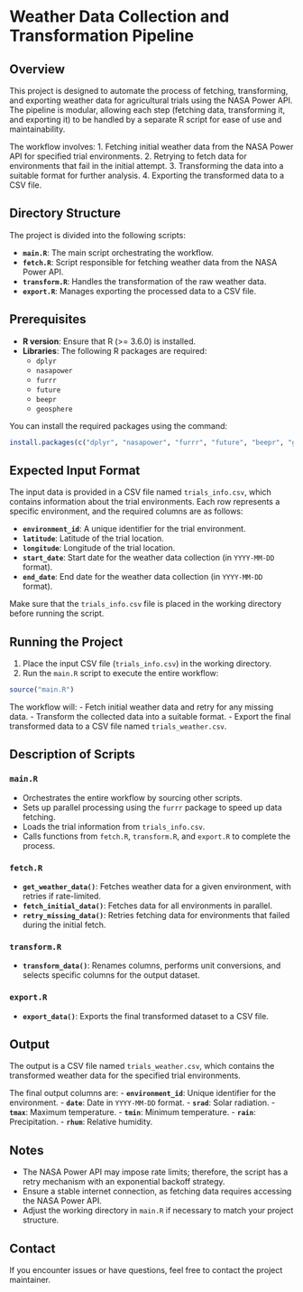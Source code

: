 # Weather Data Collection and Transformation Pipeline

## Overview

This project is designed to automate the process of fetching, transforming, and exporting weather data for agricultural trials using the NASA Power API. The pipeline is modular, allowing each step (fetching data, transforming it, and exporting it) to be handled by a separate R script for ease of use and maintainability.

The workflow involves: 1. Fetching initial weather data from the NASA Power API for specified trial environments. 2. Retrying to fetch data for environments that fail in the initial attempt. 3. Transforming the data into a suitable format for further analysis. 4. Exporting the transformed data to a CSV file.

## Directory Structure

The project is divided into the following scripts:

-   **`main.R`**: The main script orchestrating the workflow.
-   **`fetch.R`**: Script responsible for fetching weather data from the NASA Power API.
-   **`transform.R`**: Handles the transformation of the raw weather data.
-   **`export.R`**: Manages exporting the processed data to a CSV file.

## Prerequisites

-   **R version**: Ensure that R (\>= 3.6.0) is installed.
-   **Libraries**: The following R packages are required:
    -   `dplyr`
    -   `nasapower`
    -   `furrr`
    -   `future`
    -   `beepr`
    -   `geosphere`

You can install the required packages using the command:

``` r
install.packages(c("dplyr", "nasapower", "furrr", "future", "beepr", "geosphere"))
```

## Expected Input Format

The input data is provided in a CSV file named `trials_info.csv`, which contains information about the trial environments. Each row represents a specific environment, and the required columns are as follows:

-   **`environment_id`**: A unique identifier for the trial environment.
-   **`latitude`**: Latitude of the trial location.
-   **`longitude`**: Longitude of the trial location.
-   **`start_date`**: Start date for the weather data collection (in `YYYY-MM-DD` format).
-   **`end_date`**: End date for the weather data collection (in `YYYY-MM-DD` format).

Make sure that the `trials_info.csv` file is placed in the working directory before running the script.

## Running the Project

1.  Place the input CSV file (`trials_info.csv`) in the working directory.
2.  Run the `main.R` script to execute the entire workflow:

``` r
source("main.R")
```

The workflow will: - Fetch initial weather data and retry for any missing data. - Transform the collected data into a suitable format. - Export the final transformed data to a CSV file named `trials_weather.csv`.

## Description of Scripts

### `main.R`

-   Orchestrates the entire workflow by sourcing other scripts.
-   Sets up parallel processing using the `furrr` package to speed up data fetching.
-   Loads the trial information from `trials_info.csv`.
-   Calls functions from `fetch.R`, `transform.R`, and `export.R` to complete the process.

### `fetch.R`

-   **`get_weather_data()`**: Fetches weather data for a given environment, with retries if rate-limited.
-   **`fetch_initial_data()`**: Fetches data for all environments in parallel.
-   **`retry_missing_data()`**: Retries fetching data for environments that failed during the initial fetch.

### `transform.R`

-   **`transform_data()`**: Renames columns, performs unit conversions, and selects specific columns for the output dataset.

### `export.R`

-   **`export_data()`**: Exports the final transformed dataset to a CSV file.

## Output

The output is a CSV file named `trials_weather.csv`, which contains the transformed weather data for the specified trial environments.

The final output columns are: - **`environment_id`**: Unique identifier for the environment. - **`date`**: Date in `YYYY-MM-DD` format. - **`srad`**: Solar radiation. - **`tmax`**: Maximum temperature. - **`tmin`**: Minimum temperature. - **`rain`**: Precipitation. - **`rhum`**: Relative humidity.

## Notes

-   The NASA Power API may impose rate limits; therefore, the script has a retry mechanism with an exponential backoff strategy.
-   Ensure a stable internet connection, as fetching data requires accessing the NASA Power API.
-   Adjust the working directory in `main.R` if necessary to match your project structure.

## Contact

If you encounter issues or have questions, feel free to contact the project maintainer.
